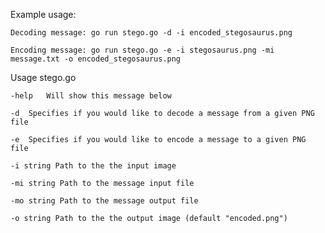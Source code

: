 Example usage: 

    Decoding message: go run stego.go -d -i encoded_stegosaurus.png

    Encoding message: go run stego.go -e -i stegosaurus.png -mi message.txt -o encoded_stegosaurus.png

Usage stego.go

    -help 	Will show this message below

    -d	Specifies if you would like to decode a message from a given PNG file

    -e 	Specifies if you would like to encode a message to a given PNG file

    -i string Path to the the input image

    -mi string Path to the message input file
    
    -mo string Path to the message output file
    
    -o string Path to the the output image (default "encoded.png")